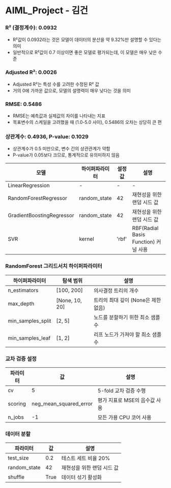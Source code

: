 # AIML_Project - 김건


### R² (결정계수): 0.0932
- R²값이 0.0932라는 것은 모델이 데이터의 분산을 약 9.32%만 설명할 수 있다는 의미
- 일반적으로 R²값이 0.7 이상이면 좋은 모델로 평가되는데, 이 모델은 매우 낮은 수준
### Adjusted R²: 0.0026
- Adjusted R²는 특성 수를 고려한 수정된 R² 값
- 거의 0에 가까운 값으로, 모델의 설명력이 매우 낮다는 것을 의미
### RMSE: 0.5486
- RMSE는 예측값과 실제값의 차이를 나타내는 지표
- 목표변수의 스케일을 고려했을 때 (1.0-5.0 사이), 0.5486의 오차는 상당히 큰 편
### 상관계수: 0.4936, P-value: 0.1029
- 상관계수가 0.5 미만으로, 변수 간의 상관관계가 약함
- P-value가 0.05보다 크므로, 통계적으로 유의미하지 않음



| 모델 | 하이퍼파라미터 | 설정값 | 설명 |
|------|----------------|--------|------|
| LinearRegression | - | - | - |
| RandomForestRegressor | random_state | 42 | 재현성을 위한 랜덤 시드 값 |
| GradientBoostingRegressor | random_state | 42 | 재현성을 위한 랜덤 시드 값 |
| SVR | kernel | 'rbf' | RBF(Radial Basis Function) 커널 사용 |
### RandomForest 그리드서치 하이퍼파라미터
| 하이퍼파라미터 | 탐색 범위 | 설명 |
|----------------|------------|------|
| n_estimators | [100, 200] | 의사결정 트리의 개수 |
| max_depth | [None, 10, 20] | 트리의 최대 깊이 (None은 제한 없음) |
| min_samples_split | [2, 5] | 노드를 분할하기 위한 최소 샘플 수 |
| min_samples_leaf | [1, 2] | 리프 노드가 가져야 할 최소 샘플 수 |
### 교차 검증 설정
| 파라미터 | 값 | 설명 |
|----------|-----|------|
| cv | 5 | 5-fold 교차 검증 수행 |
| scoring | neg_mean_squared_error | 평가 지표로 MSE의 음수값 사용 |
| n_jobs | -1 | 모든 가용 CPU 코어 사용 |
### 데이터 분할
| 파라미터 | 값 | 설명 |
|----------|-----|------|
| test_size | 0.2 | 테스트 세트 비율 20% |
| random_state | 42 | 재현성을 위한 랜덤 시드 값 |
| shuffle | True | 데이터 섞기 활성화 |

